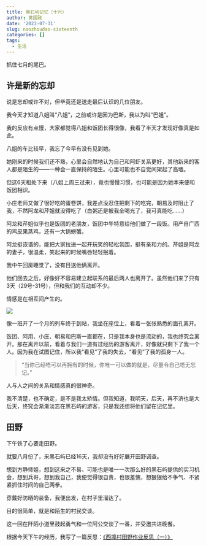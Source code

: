 ```yaml
---
title: 黑石屿记忆（十六）
author: 黄国政
date: '2023-07-31'
slug: naozhoudao-sixteenth
categories: []
tags:
  - 生活
---
```



抓住七月的尾巴。

<!--more-->

## 许是新的忘却

说是忘却或许不对，但毕竟还是送走最后认识的几位朋友。

我今天才知道八姐叫“八姐”，之前或许是因为巴斯，我以为叫“巴姐”。

我的反应有点慢，大家都觉得八姐和饭团长得很像，我看了半天才发现好像真是如此。

八姐的车比较早，我忘了今早有没有见到她。

她刚来的时候我们还不熟，心里会自然地认为自己和阿虾关系更好，其他新来的客人都是陌生的——一种会一直保持的陌生。心里可能也不自觉间架起了高墙。

但这6天相处下来（八姐上周三过来），竟也慢慢习惯，也可能是因为她本来便和饭团相识。

小庄老师又做了很好吃的蛋卷饼，我差点没忍住把剩下的吃完，朝易及时阻止了我，不然阿龙和芹姐就没得吃了（白粥还是被我全喝光了，我可真能吃……）

阿龙和芹姐似乎也是饭团的老朋友，饭团中午特意给他们做了一段饭。用产自广西的鸡皮果蒸鸡，还有一大锅螃蟹。

阿龙挺诙谐的，能把大家拉进一起开玩笑的轻松氛围，挺有亲和力的。芹姐是阿龙的妻子，很温柔，笑起来的时候嘴唇轻轻抿着。

我中午回房睡觉了，没有目送他俩离开。

他们回去之后，好像好不容易建立起联系的最后两人也离开了。虽然他们来了只有3天（29号-31号），但和我们的互动却不少。

情感是在相互间产生的。

![](https://cdn.jsdelivr.net/gh/residualsun1/blog-static/images/2023/07/07-31-lieche1.gif)

像一班开了一个月的列车终于到站，我坐在座位上，看着一张张熟悉的面孔离开。

饭团、阿用、小庄、朝易和巴斯一直都在，只是我本身也是流动的，我也终究会离开。那在离开以前，看着与我们一道有过经历的游客离开，好像就只剩下了我一个人。因为我在试图记住，所以我“看见”了我的失去，“看见”了我的孤身一人。

> “当你已经唔可以再拥有的时候，你唯一可以做的就是，尽量令自己唔无忘记。”

人与人之间的关系和情感真的很神奇。

我不清楚，也不确定，是不是我太矫情。但我知道，我明天，后天，再不济也是大后天，终究会渐渐淡忘在黑石屿的游客，只是我还想将他们留在记忆里。

## 田野

下午铁了心要走田野。

就要八月份了，来黑石屿已经16天，我却没有好好展开田野调查。

想到方静师姐，想到这来之不易、可能也是唯一一次那么好的黑石屿提供的实习机会，想到兵哥，想到我自己，我便觉得很自责，也很羞愧，想狠狠给不争气、不紧紧抓住时间的自己两拳。

穿戴好防晒的装备，我便出发，在村子里溜达了。

目的很简单，就是和陌生的村民交谈。

这一回在阡陌小道里鼓起勇气和一位阿公交谈了一番，并受邀共进晚餐。

根据今天下午的经历，我写了一篇反思：[《西埠村田野作业反思（一）》](https://guozheng.rbind.io/write/reflections-on-fieldwork/)